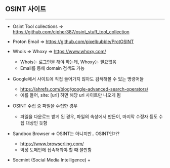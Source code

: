 ## OSINT 사이트
---

+ Osint Tool collections => https://github.com/cipher387/osint_stuff_tool_collection

+ Proton Email => https://github.com/pixelbubble/ProtOSINT
+ Whois => Whoxy => https://www.whoxy.com/
  + Whois는 로그인을 해야 하는데, Whoxy는 필요없음
  + Email를 통해 domain 검색도 가능

+ Google에서 사이트에 직접 들어가지 않아도 검색해볼 수 있는 명령어들
  + https://ahrefs.com/blog/google-advanced-search-operators/
  + 예를 들어, site: [url] 하면 해당 url 사이트만 나오게 됨

+ OSINT 수집 중 파일을 수집한 경우
  + 파일을 다운로드 받게 된 경우, 파일의 속성에서 만든이, 마지막 수정자 등도 수집 대상인 듯함 

+ Sandbox Browser => OSINT는 아니지만.. OSINT인가?
  + https://www.browserling.com/
  + 악성 도메인에 접속해봐야 할 때 쓸만함

+ Socmint (Social Media Intelligence)
  + 

